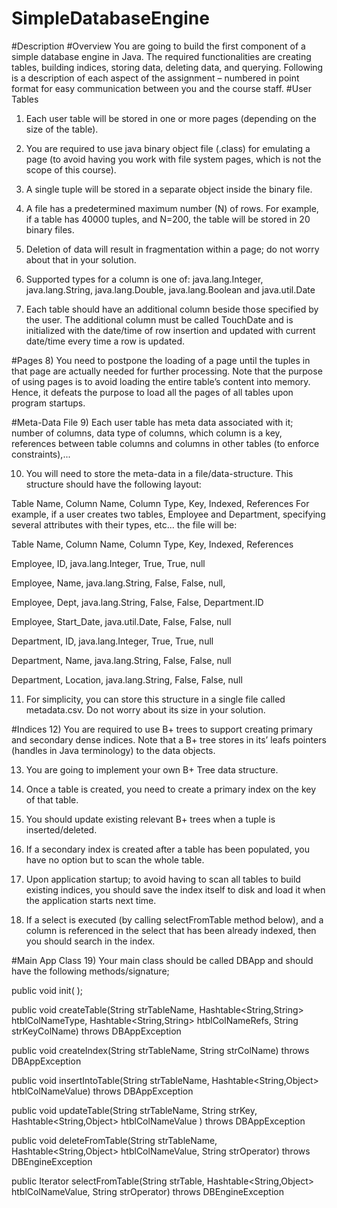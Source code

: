 # SimpleDatabaseEngine

#Description
#Overview
You are going to build the first component of a simple database engine in
Java. The required functionalities are creating tables, building indices, storing data, deleting data,
and querying. Following is a description of each aspect of the assignment – numbered in point
format for easy communication between you and the course staff.
#User Tables
1) Each user table will be stored in one or more pages (depending on the size of the table).

2) You are required to use java binary object file (.class) for emulating a page (to avoid having
you work with file system pages, which is not the scope of this course).

3) A single tuple will be stored in a separate object inside the binary file.

4) A file has a predetermined maximum number (N) of rows. For example, if a table has 40000
tuples, and N=200, the table will be stored in 20 binary files.

5) Deletion of data will result in fragmentation within a page; do not worry about that in your
solution.

6) Supported types for a column is one of: java.lang.Integer, java.lang.String, java.lang.Double,
java.lang.Boolean and java.util.Date

7) Each table should have an additional column beside those specified by the user. The additional
column must be called TouchDate and is initialized with the date/time of row insertion and
updated with current date/time every time a row is updated.

#Pages
8) You need to postpone the loading of a page until the tuples in that page are actually needed for
further processing. Note that the purpose of using pages is to avoid loading the entire table’s
content into memory. Hence, it defeats the purpose to load all the pages of all tables upon
program startups.

#Meta-Data File
9) Each user table has meta data associated with it; number of columns, data type of columns,
which column is a key, references between table columns and columns in other tables (to enforce
constraints),...

10) You will need to store the meta-data in a file/data-structure. This structure should have the
following layout:


Table Name, Column Name, Column Type, Key, Indexed, References
For example, if a user creates two tables, Employee and Department, specifying several
attributes with their types, etc... the file will be:

Table Name, Column Name, Column Type, Key, Indexed, References

Employee, ID, java.lang.Integer, True, True, null

Employee, Name, java.lang.String, False, False, null,

Employee, Dept, java.lang.String, False, False, Department.ID

Employee, Start_Date, java.util.Date, False, False, null

Department, ID, java.lang.Integer, True, True, null

Department, Name, java.lang.String, False, False, null

Department, Location, java.lang.String, False, False, null

11) For simplicity, you can store this structure in a single file called metadata.csv. Do not worry
about its size in your solution.

#Indices
12) You are required to use B+ trees to support creating primary and secondary dense indices.
Note that a B+ tree stores in its’ leafs pointers (handles in Java terminology) to the data objects.

13) You are going to implement your own B+ Tree data structure.

14) Once a table is created, you need to create a primary index on the key of that table.

15) You should update existing relevant B+ trees when a tuple is inserted/deleted.

16) If a secondary index is created after a table has been populated, you have no option but to
scan the whole table.

17) Upon application startup; to avoid having to scan all tables to build existing indices, you
should save the index itself to disk and load it when the application starts next time.

18) If a select is executed (by calling selectFromTable method below), and a column is
referenced in the select that has been already indexed, then you should search in the index.

#Main App Class
19) Your main class should be called DBApp and should have the following methods/signature;

public void init( );

public void createTable(String strTableName,
Hashtable<String,String> htblColNameType,
Hashtable<String,String> htblColNameRefs,
String strKeyColName)
throws DBAppException

public void createIndex(String strTableName,
String strColName)
throws DBAppException

public void insertIntoTable(String strTableName,
Hashtable<String,Object> htblColNameValue)
throws DBAppException

public void updateTable(String strTableName,
String strKey,
Hashtable<String,Object> htblColNameValue
)
throws DBAppException

public void deleteFromTable(String strTableName,
Hashtable<String,Object> htblColNameValue,
String strOperator)
throws DBEngineException

public Iterator selectFromTable(String strTable,
Hashtable<String,Object> htblColNameValue,
String strOperator)
throws DBEngineException


